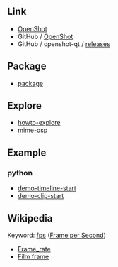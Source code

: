 
## Link

* [OpenShot](https://www.openshot.org)
* GitHub / [OpenShot](https://github.com/OpenShot)
* GitHub / openshot-qt / [releases](https://github.com/OpenShot/openshot-qt/releases)

## Package

* [package](package.md)


## Explore

* [howto-explore](howto-explore.md)
* [mime-osp](mime-osp.md)


## Example

### python

* [demo-timeline-start](example/python/timeline/demo-timeline-start)
* [demo-clip-start](example/python/clip/demo-clip-start)

## Wikipedia

Keyword: [fps](https://www.google.com.tw/search?q=fps) ([Frame per Second](https://www.google.com.tw/search?q=Frame+per+Second))

* [Frame_rate](https://en.wikipedia.org/wiki/Frame_rate)
* [Film frame](https://en.wikipedia.org/wiki/Film_frame)
